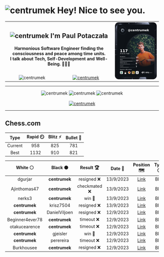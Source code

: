 <h1>
  <img
    src="https://emojis.slackmojis.com/emojis/images/1531849430/4246/blob-sunglasses.gif"
    width="30"
    alt="centrumek"
  />
  Hey! Nice to see you.
</h1>

<table>
  <tbody>
    <tr>
      <td align="center" width="70%" colspan="2">
        <h2>
          <img
            src="https://raw.githubusercontent.com/MartinHeinz/MartinHeinz/master/wave.gif"
            width="30px"
            alt="centrumek"
          />
          I'm Paul Potaczała
        </h2>
        <h4>
          Harmonious Software Engineer finding the consciousness and peace among time units.
          <br/>
          I talk about Tech, Self-Development and Well-Being. 🌿🧘🚀
        </h4>
      </td>
      <td width="30%" rowspan="2">
        <a href="https://app.daily.dev/centrumek">
          <img
            src="./devcard.png"
            alt="centrumek"
          />
        </a>
      </td>
    </tr>
    <tr align="center">
      <td>
        <img
          src="https://komarev.com/ghpvc/?username=centrumek&label=visitors&color=0e75b6&style=flat"
          alt="centrumek"
        >
      </td>
      <td>
        <a href="https://stackoverflow.com/users/14496012/centrumek">
          <img
            src="https://stackoverflow.com/users/flair/14496012.png?theme=dark"
            alt="centrumek"
          >
        </a>
      </td>
    </tr>
  </tbody>
</table>

---
<div align="center">
  <img 
    src="https://github-readme-stats.vercel.app/api?username=centrumek&show_icons=true&count_private=true&theme=darcula&hide_border=true&hide=issues,contribs&bg_color=00000000"
    alt="centrumek"
  />
  <img
    src="https://github-readme-stats.vercel.app/api/top-langs/?username=centrumek&layout=compact&hide_border=true&theme=darcula&bg_color=00000000&langs_count=6&exclude_repo=air-statistic-app"
    alt="centrumek"
  />
  <img 
    src="https://github-readme-streak-stats.herokuapp.com?user=centrumek&theme=darcula&hide_border=true&background=FFFFFF00"
    alt="centrumek"
  />
  <br/>
  <br/>
  <a href="https://www.buymeacoffee.com/centrumek">
    <img
      src="https://cdn.buymeacoffee.com/buttons/v2/default-orange.png"
      height="50"
      width="210"
      alt="centrumek"
    />
  </a>
</div>

---

## Chess.com

<div align="center">
<!--START_SECTION:chessStats-->
<!-- Automatically generated with https://github.com/Balastrong/chess-stats-action -->

| Type | Rapid ⏲️ | Blitz ⚡ | Bullet 🔫 |
|:---:|:---:|:---:|:---:|
| Current | 958 | 825 | 781 |
| Best | 1132 | 910 | 821 |

| White ⚪ | Black ⚫ | Result 🏆 | Date 📅 | Position 🗺️ | Type 🕕 |
|:---:|:---:|:---:|:---:|:---:|:---:|
| dgurjar | **centrumek** | resigned ❌ | 13/9/2023 | <a href="http://www.ee.unb.ca/cgi-bin/tervo/fen.pl?select=2k5/8/1p3N1Q/p1p5/P7/1PR5/1n1K4/R7 b - -">Link</a> | Blitz |
| Ajinthomas47 | **centrumek** | checkmated ❌ | 13/9/2023 | <a href="http://www.ee.unb.ca/cgi-bin/tervo/fen.pl?select=8/8/4p3/P2p2Qk/1P2rB2/4P2P/5PP1/5RK1 b - -">Link</a> | Blitz |
| nerks3 | **centrumek** | win 🥇 | 13/9/2023 | <a href="http://www.ee.unb.ca/cgi-bin/tervo/fen.pl?select=r2qkb1r/3b1pp1/p1Qp1n2/1pp1p2p/4P3/1P3N1P/PBPP1PP1/2KR1B1R w kq -">Link</a> | Blitz |
| **centrumek** | krisz7504 | resigned ❌ | 13/9/2023 | <a href="http://www.ee.unb.ca/cgi-bin/tervo/fen.pl?select=8/5pkp/6p1/8/4K2P/r4P2/6r1/8 w - -">Link</a> | Blitz |
| **centrumek** | DanielViljoen | resigned ❌ | 12/9/2023 | <a href="http://www.ee.unb.ca/cgi-bin/tervo/fen.pl?select=r5k1/p1p3pp/2p5/4pr2/8/3P1q2/PPP5/3K3R w - -">Link</a> | Blitz |
| Beginner4ever78 | **centrumek** | timeout ❌ | 12/9/2023 | <a href="http://www.ee.unb.ca/cgi-bin/tervo/fen.pl?select=8/4k3/p1p5/Pp6/1P2n3/5K2/2P5/8 b - -">Link</a> | Blitz |
| otakucearence | **centrumek** | timeout ❌ | 12/9/2023 | <a href="http://www.ee.unb.ca/cgi-bin/tervo/fen.pl?select=8/8/8/8/K7/p1k5/R7/1r6 b - -">Link</a> | Blitz |
| **centrumek** | gjeisler | win 🥇 | 12/9/2023 | <a href="http://www.ee.unb.ca/cgi-bin/tervo/fen.pl?select=8/R3k3/4p3/2P1n3/4Np2/1P6/2P1KP1r/8 b - -">Link</a> | Blitz |
| **centrumek** | perereira | timeout ❌ | 12/9/2023 | <a href="http://www.ee.unb.ca/cgi-bin/tervo/fen.pl?select=6k1/5p1p/p5p1/1pq5/KPB5/8/6r1/8 w - -">Link</a> | Blitz |
| Burkhousee | **centrumek** | resigned ❌ | 12/9/2023 | <a href="http://www.ee.unb.ca/cgi-bin/tervo/fen.pl?select=8/8/3R4/5P2/2RpB3/1P1P4/P1Pk4/1K6 b - -">Link</a> | Blitz |

<!--END_SECTION:chessStats-->
</div>
<!--
**centrumek/centrumek** is a ✨ _special_ ✨ repository because its `README.md` (this file) appears on your GitHub profile.

Here are some ideas to get you started:

- 🔭 I’m currently working on ...
- 🌱 I’m currently learning ...
- 👯 I’m looking to collaborate on ...
- 🤔 I’m looking for help with ...
- 💬 Ask me about ...
- 📫 How to reach me: ...
- 😄 Pronouns: ...
- ⚡ Fun fact: ...
-->
